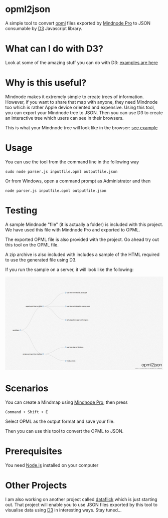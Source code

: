 opml2json
=========

A simple tool to convert [opml](https://en.wikipedia.org/wiki/OPML) files exported by [Mindnode Pro](https://mindnode.com/) to JSON consumable by [D3](http://d3js.org/) Javascript library.

What can I do with D3?
======================

Look at some of the amazing stuff you can do with D3: [examples are here](https://github.com/mbostock/d3/wiki/Gallery)

Why is this useful?
===================

Mindnode makes it extremely simple to create trees of information. However, if you want to share that map with anyone, they need Mindnode too which is rather Apple device oriented and expensive. Using this tool, you can export your Mindnode tree to JSON. Then you can use D3 to create an interactive tree which users can see in their browsers. 

This is what your Mindnode tree will look like in the browser: [see example](http://mbostock.github.io/d3/talk/20111018/tree.html)

Usage
=====
You can use the tool from the command line in the following way

	sudo node parser.js inputfile.opml outputfile.json

Or from Windows, open a command prompt as Administrator and then

	node parser.js inputfile.opml outputfile.json

Testing
=======
A sample Mindnode "file" (it is actually a folder) is included with this project. We have used this file with Mindnode Pro and exported to OPML.

The exported OPML file is also provided with the project. Go ahead try out this tool on the OPML file.

A zip archive is also included with includes a sample of the HTML required to use the generated file using D3.

If you run the sample on a server, it will look like the following:

![Screenshot](/screenshot.png )

Scenarios
=========

You can create a Mindmap using [Mindnode Pro](https://mindnode.com/), then press

	Command + Shift + E

Select OPML as the output format and save your file.

Then you can use this tool to convert the OPML to JSON.

Prerequisites
=============

You need [Node.js](http://nodejs.org/) installed on your computer

Other Projects
==============

I am also working on another project called [dataflick](https://github.com/vchatterji/dataflick) which is just starting out. That project will enable you to use JSON files exported by this tool to visualise data using [D3](http://d3js.org/) in interesting ways. Stay tuned...